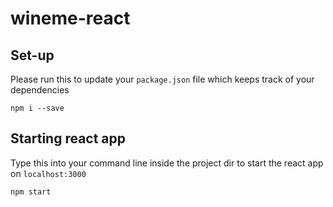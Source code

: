 # wineme-react

## Set-up
Please run this to update your `package.json` file which keeps track of your dependencies

`npm i --save`

## Starting react app
Type this into your command line inside the project dir to start the react app on `localhost:3000`

`npm start`
